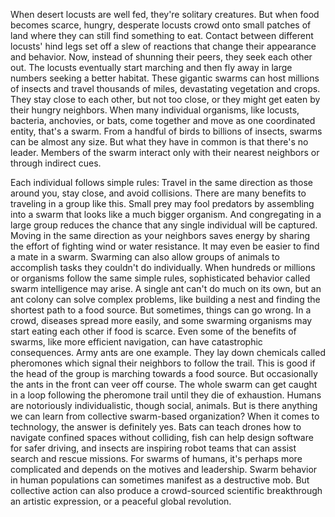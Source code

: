 
When desert locusts are well fed,
they&#39;re solitary creatures.
But when food becomes scarce,
hungry, desperate locusts
crowd onto small patches of land
where they can still find 
something to eat.
Contact between different locusts&#39;
hind legs set off a slew of reactions
that change their appearance and behavior.
Now, instead of shunning their peers,
they seek each other out.
The locusts eventually start marching
and then fly away in large numbers
seeking a better habitat.
These gigantic swarms can host
millions of insects
and travel thousands of miles,
devastating vegetation and crops.
They stay close to each other,
but not too close,
or they might get eaten
by their hungry neighbors.
When many individual organisms,
like locusts,
bacteria,
anchovies,
or bats,
come together and move 
as one coordinated entity,
that&#39;s a swarm.
From a handful of birds 
to billions of insects,
swarms can be almost any size.
But what they have in common
is that there&#39;s no leader.
Members of the swarm interact
only with their nearest neighbors
or through indirect cues.

Each individual follows simple rules:
Travel in the same direction 
as those around you,
stay close,
and avoid collisions.
There are many benefits to traveling
in a group like this.
Small prey may fool predators
by assembling into a swarm
that looks like a much bigger organism.
And congregating in a large group
reduces the chance that any single 
individual will be captured.
Moving in the same direction
as your neighbors
saves energy by sharing the effort
of fighting wind or water resistance.
It may even be easier to find a mate
in a swarm.
Swarming can also allow groups of animals
to accomplish tasks they couldn&#39;t do
individually.
When hundreds or millions or organisms
follow the same simple rules,
sophisticated behavior called
swarm intelligence may arise.
A single ant can&#39;t do much on its own,
but an ant colony 
can solve complex problems,
like building a nest
and finding the shortest path
to a food source.
But sometimes, things can go wrong.
In a crowd, diseases spread more easily,
and some swarming organisms may start
eating each other if food is scarce.
Even some of the benefits of swarms,
like more efficient navigation,
can have catastrophic consequences.
Army ants are one example.
They lay down chemicals called pheromones
which signal their neighbors 
to follow the trail.
This is good if the head of the group
is marching towards a food source.
But occasionally the ants in the front
can veer off course.
The whole swarm can get caught
in a loop following the pheromone trail
until they die of exhaustion.
Humans are notoriously individualistic,
though social, animals.
But is there anything we can learn
from collective swarm-based organization?
When it comes to technology,
the answer is definitely yes.
Bats can teach drones how to navigate
confined spaces without colliding,
fish can help design software
for safer driving,
and insects are inspiring robot teams that
can assist search and rescue missions.
For swarms of humans, 
it&#39;s perhaps more complicated
and depends on the motives and leadership.
Swarm behavior in human populations can
sometimes manifest as a destructive mob.
But collective action can also produce
a crowd-sourced scientific breakthrough
an artistic expression,
or a peaceful global revolution.
